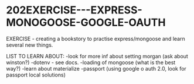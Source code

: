 # 202EXERCISE---EXPRESS-MONOGOOSE-GOOGLE-OAUTH

EXERCISE - creating a bookstory to practise express/mongoose and learn several new things.

LIST TO LEARN ABOUT:
-look for more inf about setting morgan (ask about winston?)
-dotenv - see docs.
-loading of mongoose (what is the best way?)
-learn about materialize
-passport (using google o auth 2.0, look for passport local solutions)
